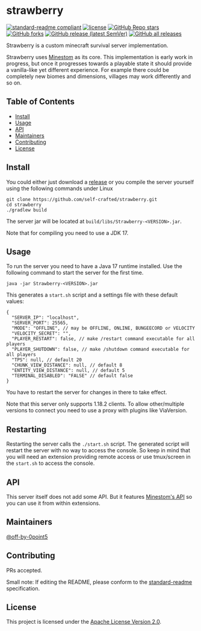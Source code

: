 # strawberry

[![standard-readme compliant](https://img.shields.io/badge/standard--readme-OK-green.svg?style=flat-square)](https://github.com/RichardLitt/standard-readme)
[![license](https://img.shields.io/github/license/self-crafted/network-etcd?style=flat-square&color=b2204c)](LICENSE)
[![GitHub Repo stars](https://img.shields.io/github/stars/self-crafted/strawberry?style=flat-square)](https://github.com/self-crafted/strawberry/stargazers)
[![GitHub forks](https://img.shields.io/github/forks/self-crafted/strawberry?style=flat-square)](https://github.com/self-crafted/strawberry/network/members)
[![GitHub release (latest SemVer)](https://img.shields.io/github/v/release/self-crafted/strawberry?style=flat-square)](https://github.com/self-crafted/strawberry/releases/latest)
[![GitHub all releases](https://img.shields.io/github/downloads/self-crafted/strawberry/total?style=flat-square)](https://github.com/self-crafted/strawberry/releases)

Strawberry is a custom minecraft survival server implementation.

Strawberry uses [Minestom](https://github.com/Minestom/Minestom) as its core.
This implementation is early work in progress, but once it progresses towards a playable state it should provide a vanilla-like yet different experience.
For example there could be completely new biomes and dimensions, villages may work differently and so on.

## Table of Contents

- [Install](#install)
- [Usage](#usage)
- [API](#api)
- [Maintainers](#maintainers)
- [Contributing](#contributing)
- [License](#license)

## Install
You could either just download a [release](https://github.com/self-crafted/strawberry/releases) or you compile the server yourself using the following commands under Linux
```shell
git clone https://github.com/self-crafted/strawberry.git
cd strawberry
./gradlew build
```
The server jar will be located at `build/libs/Strawberry-<VERSION>.jar`.

Note that for compiling you need to use a JDK 17.

## Usage
To run the server you need to have a Java 17 runtime installed.
Use the following command to start the server for the first time.
```shell
java -jar Strawberry-<VERSION>.jar
```
This generates a `start.sh` script and a settings file with these default values:
```json5
{
  "SERVER_IP": "localhost",
  "SERVER_PORT": 25565,
  "MODE": "OFFLINE", // may be OFFLINE, ONLINE, BUNGEECORD or VELOCITY
  "VELOCITY_SECRET": "",
  "PLAYER_RESTART": false, // make /restart command executable for all players
  "PLAYER_SHUTDOWN": false, // make /shutdown command executable for all players
  "TPS": null, // default 20
  "CHUNK_VIEW_DISTANCE": null, // default 8
  "ENTITY_VIEW_DISTANCE": null, // default 5
  "TERMINAL_DISABLED": "FALSE" // default false
}
```
You have to restart the server for changes in there to take effect.

Note that this server only supports 1.18.2 clients.
To allow other/multiple versions to connect you need to use a proxy with plugins like ViaVersion.

## Restarting
Restarting the server calls the `./start.sh` script.
The generated script will restart the server with no way to access the console.
So keep in mind that you will need an extension providing remote access or use tmux/screen in the `start.sh` to access the console.


## API
This server itself does not add some API. But it features [Minestom's API](https://github.com/Minestom/Minestom) so you can use it from within extensions.

## Maintainers

[@off-by-0point5](https://github.com/off-by-0point5)

## Contributing

PRs accepted.

Small note: If editing the README, please conform to the [standard-readme](https://github.com/RichardLitt/standard-readme) specification.

## License

This project is licensed under the [Apache License Version 2.0](LICENSE).
